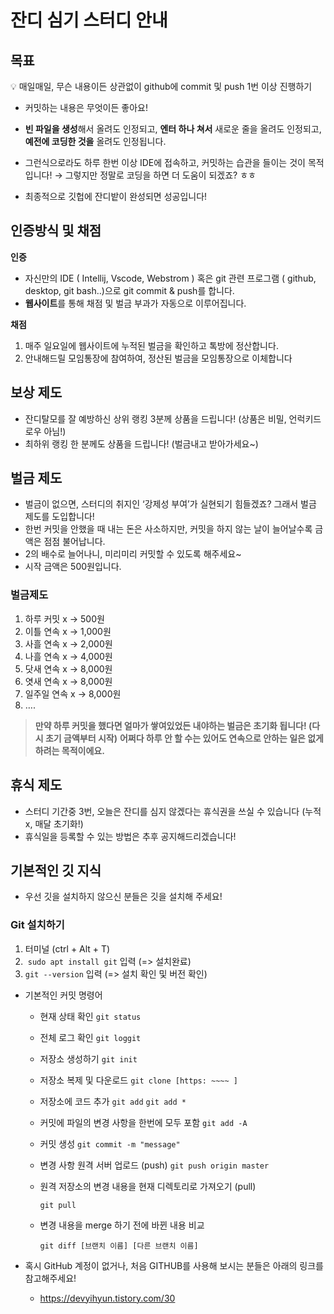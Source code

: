 # 잔디 심기 스터디 안내

## 목표

💡 매일매일, 무슨 내용이든 상관없이 github에 commit 및 push 1번 이상 진행하기

- 커밋하는 내용은 무엇이든 좋아요!
- **빈 파일을 생성**해서 올려도 인정되고, **엔터 하나 쳐서** 새로운 줄을 올려도 인정되고,
  **예전에 코딩한  것을** 올려도 인정됩니다.

- 그런식으로라도  하루 한번 이상 IDE에 접속하고, 커밋하는 습관을 들이는 것이 목적입니다!
  → 그렇지만 정말로 코딩을 하면 더 도움이 되겠죠? ㅎㅎ

- 최종적으로 깃헙에 잔디밭이 완성되면 성공입니다!

## 인증방식 및 채점

**인증**

- 자신만의 IDE ( Intellij, Vscode, Webstrom ) 혹은 git 관련 프로그램 ( github, desktop, git bash..)으로 git commit & push를 합니다.
- **웹사이트**를 통해 채점 및 벌금 부과가 자동으로 이루어집니다.

**채점**

1. 매주 일요일에 웹사이트에 누적된 벌금을 확인하고 톡방에 정산합니다.
2. 안내해드릴 모임통장에 참여하여, 정산된 벌금을 모임통장으로 이체합니다


## 보상 제도

- 잔디탈모를 잘 예방하신 상위 랭킹 3분께 상품을 드립니다! (상품은 비밀, 언럭키드로우 아님!)
- 최하위 랭킹 한 분께도 상품을 드립니다! (벌금내고 받아가세요~)

## 벌금 제도

- 벌금이 없으면, 스터디의 취지인 ‘강제성 부여’가 실현되기 힘들겠죠? 그래서 벌금 제도를 도입합니다!
- 한번 커밋을 안했을 때 내는 돈은 사소하지만, 커밋을 하지 않는 날이 늘어날수록 금액은 점점 불어납니다.
- 2의 배수로 늘어나니, 미리미리 커밋할 수 있도록 해주세요~
- 시작 금액은 500원입니다.

### 벌금제도

1. 하루 커밋 x → 500원
2. 이틀 연속 x → 1,000원
3. 사흘 연속 x → 2,000원
4. 나흘 연속 x → 4,000원
5. 닷새 연속 x → 8,000원
6. 엿새 연속 x → 8,000원
7. 일주일 연속 x → 8,000원
8. ….

> **만약 하루 커밋을 했다면 얼마가 쌓여있었든 내야하는 벌금은 초기화 됩니다! (다시 초기 금액부터 시작)**
> **어쩌다 하루 안 할 수는 있어도 연속으로 안하는 일은 없게 하려는 목적이에요.**

## 휴식 제도

- 스터디 기간중 3번, 오늘은 잔디를 심지 않겠다는 휴식권을 쓰실 수 있습니다 (누적 x,  매달 초기화!)
- 휴식일을 등록할 수 있는 방법은 추후 공지해드리겠습니다!

## 기본적인 깃 지식

- 우선 깃을 설치하지 않으신 분들은 깃을 설치해 주세요!

### Git 설치하기

1.  터미널 (ctrl + Alt + T)
2.  `sudo apt install git` 입력 (=> 설치완료)
3. `git --version` 입력 (=> 설치 확인 및 버전 확인)

- 기본적인 커밋 명령어
    - 현재 상태 확인 `git status`
    - 전체 로그 확인 `git loggit`
    - 저장소 생성하기 `git init`
    - 저장소 복제 및 다운로드  `git clone [https: ~~~~ ]`
    - 저장소에 코드 추가 `git add` `git add *`
    - 커밋에 파일의 변경 사항을 한번에 모두 포함 `git add -A`
    - 커밋 생성 `git commit -m "message"`
    - 변경 사항 원격 서버 업로드 (push)  `git push origin master`
    - 원격 저장소의 변경 내용을 현재 디렉토리로 가져오기 (pull)

      `git pull`

    - 변경 내용을 merge 하기 전에 바뀐 내용 비교

      `git diff [브랜치 이름] [다른 브랜치 이름]`

- 혹시 GitHub 계정이 없거나, 처음 GITHUB를 사용해 보시는 분들은 아래의 링크를 참고해주세요!
    - https://devyihyun.tistory.com/30